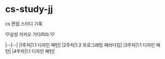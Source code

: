 # cs-study-jj
cs 면접 스터디 기록

♡삼성 카카오 기다려라.♡


|--|--|
|1주차|1.1 디자인 패턴|
|2주차|1.2 프로그래밍 패러다임|
|3주차|1.1 디자인 패턴|
|4주차|1.1 디자인 패턴|
